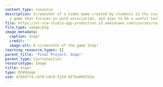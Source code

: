 ```yaml
---
content_type: resource
description: Screenshot of a video game created by students in the course. Snap! is
  a game that focuses on word association, and aims to be a useful tool for brainstorming.
file: https://ol-ocw-studio-app-production.s3.amazonaws.com/courses/cms-611j-creating-video-games-fall-2014/4794dff4cb70c0c051546576a09d7b2a_snap.png
file_type: image/png
image_metadata:
  caption: Snap!
  credit: ''
  image-alt: A screenshot of the game Snap!
learning_resource_types: []
parent_title: 'Final Project: Snap!'
parent_type: CourseSection
resourcetype: Image
title: Snap!
type: OCWImage
uid: 4794dff4-cb70-c0c0-5154-6576a09d7b2a
---
```

